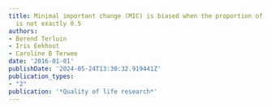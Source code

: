 ```yaml
---
title: Minimal important change (MIC) is biased when the proportion of improved patients
  is not exactly 0.5
authors:
- Berend Terluin
- Iris Eekhout
- Caroline B Terwee
date: '2016-01-01'
publishDate: '2024-05-24T13:30:32.919441Z'
publication_types:
- "2"
publication: '*Quality of life research*'
---
```

